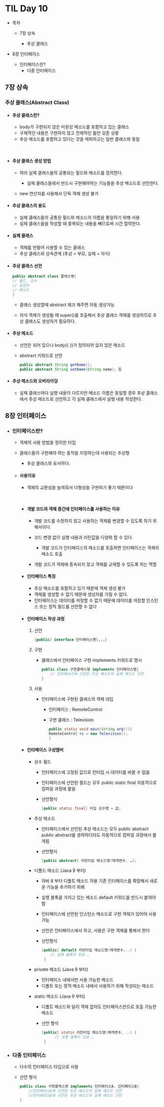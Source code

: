 # TIL Day 10



- 목차

  - 7장 상속

    - 추상 클래스
  
- 8장 인터페이스
  
  - 인터페이스란?
    - 다중 인터페이스
  
  

## 7장 상속



### 추상 클래스(Abstract Class)



- #### 추상 클래스란?

  - body가 구현되지 않은 미완성 메소드를 포함하고 있는 클래스
  - 구체적인 내용은 구현하지 않고 전체적인 틀만 갖춘 상황
  - 추상 메소드를 포함하고 있다는 것을 제외하고는
    일반 클래스와 동일


​	

- #### 추상 클래스 생성 방법

  - 여러 실체 클래스들의 공통되는 필드와 메소드를 정의한다.

    - 실체 클래스들에서 반드시 구현해야하는 기능들을 추상 메소드로 선언한다.

  -  new 연산자를 사용해서 단독 객체 생성 불가

    

- #### 추상 클래스의 용도

  - 실체 클래스들의 공통된 필드와 메소드의 이름을 통일하기 위해 사용
  - 실체 클래스들을 작성할 때 중복되는 내용을 빼므로써 시간 절약한다.




- #### 실체 클래스

  - 객체를 만들어 사용할 수 있는 클래스
  - 추상 클래스와 상속관계 (추상 = 부모, 실체 = 자식)



- #### 추상 클래스 선언

  ```java
  public abstract class 클래스명{
  // 필드, 상수
  // 생성자
  // 메소드    
  }
  ```

  - 클래스 생성할때 abstract 체크 해주면 자동 생성가능

  - 자식 객체가 생성될 때 super()를 호출해서 추상 클래스 객체를 생성하므로
    추상 클래스도 생성자가 필요하다.

    

- #### 추상 메소드

  - 선언은 되어 있으나 body({ })가 정의되어 있지 않은 메소드

  - abstract 키워드로 선언

    ```java
    public abstract String getName();
    public abstract String setName(String name); 등
    ```

    

    

- #### 추상 메소드와 오버라이딩

  - 실체 클래스마다 실행 내용이 다르지만 메소드 이름은 동일할 경우
    추상 클래스에서 추상 메소드로 선언하고 각 실체 클래스에서 실행 내용 작성한다.

  

## 8장 인터페이스



- ### 인터페이스란?

  - 객체의 사용 방법을 정의한 타입

  - 클래스들이 구현해야 하는 동작을 지정하는데 사용되는 추상형

    - 추상 클래스와 유사하다.

    

  - #### 사용이유
  
    - 객체의 교환성을 높여줘서 다형성을 구현하기 좋기 때문이다
  
      ​			
  
    - #### 개발 코드와 객체 중간에 인터페이스를 사용하는 이유
  
      - 개발 코드를 수정하지 않고 사용하는 객체를 변경할 수 있도록 하기 위해서이다.
  
      - 코드 변경 없이 실행 내용과 리턴값을 다양화 할 수 있다.
  
        - 개발 코드가 인터페이스의 메소드를 호출하면
          인터페이스는 객체의 메소드 호출
  
      - 개발 코드가 객체에 종속되지 않고 객체를 교체할 수 있도록 하는 역할
  
        
  
  
  
    - #### 인터페이스 특징
  
      - 추상 메소드를 포함하고 있기 때문에 객체 생성 불가
      - 객체를 생성할 수 없기 때문에 생성자를 가질 수 없다.
      - 인터페이스는 데이터를 저장할 수 없기 때문에 데이터를 
        저장할 인스턴스 또는 정적 필드를 선언할 수 없다
  
  
  
  
  
    - #### 인터페이스 작성 과정
  
      1. 선언
  
         ```java
         [public] interface 인터페이스명{...}
         ```
  
         
  
      2. 구현
  
         - 클래스에서 인터페이스 구현 implements 키워드로 명시
  
           ```java
           public class 구현클래스명 implements 인터페이스명{
               // 인터페이스에 선언된 추상 메소드의 실체 메소드 선언
           }
           ```
      
           
      
      3. 사용
      
         - 인터페이스에 구현된 클래스의 객체 대입 
      
           - 인터페이스 : RemoteControl
      
           - 구현 클래스 : Television
      
             ```java
             public static void main(String arg()){
             RemoteControl rc = new Television();
             }
             ```
      
             
  
  
    - #### 인터페이스 구성멤버
  
      - 상수 필드
      
        - 인터페이스에 고정된 값으로 런타임 시 데이터를 바꿀 수 없음
      
        - 인터페이스에 선언된 필드는 모두 public static final
          자동적으로 컴파일 과정에 붙음
      
        - 선언형식
      
          ```java
          [public static final] 타입 상수명 = 값;
          ```
      
          
      
      - 추상 메소드
      
        - 인터페이스에서 선언된 추상 메소드는 모두 public abstract 
          public abstract를 생략하더라도 자동적으로 컴파일 과정에서 붙게됨
      
        - 선언형식
      
          ```java
          [public abstract] 리턴타입 메소드명(매개변수, …);
          ```
      
          
      
      - 디폴드 메소드 (Java 8 부터)
      
        - 자바 8 부터 디폴트 메소드 허용
          기존 인터페이스를 확장해서 새로운 기능을 추가하기 위해 
      
        - 실행 블록을 가지고 있는 메소드 default 키워드를 반드시 붙여야 함
      
        - 인터페이스에 선언된 인스턴스 메소드로 구현 객체가 있어야 사용 가능
      
        - 선언은 인터페이스에서 하고, 사용은 구현 객체를 통해서 한다
      
        - 선언형식
      
          ```java
          [public] default 리턴타입 메소드명(매개변수,..) {
              // 실행 블록이 있음 …
           }
          ```
      
          
      
      - private 메소드 (Java 9 부터)
      
        - 인터페이스 내에서만 사용 가능한 메소드
        - 디폴트 또는 정적 메소드 내에서 사용하기 위해 작성되는 메소드
      
        
      
      - static 메소드 (Java 9 부터)
      
        - 디폴트 메소드와 달리 객체 없어도 인터페이스만으로 호출 가능한 메소드
      
        - 선언 형식
      
          ```java
          [public] static 리턴타입 메소드명(매개변수, ..) { 
          		// 실행 블록이 있음 …
           }
          ```
      
          
  


- ### 다중 인터페이스

  - 다수의 인터페이스 타입으로 사용

  - 선언 형식
  
    ```java
    public class 구현클래스명 implements 인터페이스A, 인터페이스B{
        //인터페이스A에 선언된 추상 메소드의 실체 메소드 선언
        //인터페이스B에 선언된 추상 메소드의 실체 메소드 선언
    }
    ```
  
    




